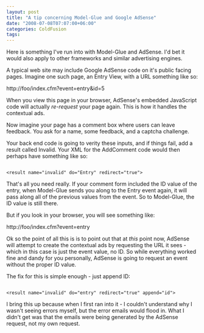 ```yaml
---
layout: post
title: "A tip concerning Model-Glue and Google AdSense"
date: "2008-07-08T07:07:00+06:00"
categories: ColdFusion 
tags: 
---
```


Here is something I've run into with Model-Glue and AdSense. I'd bet it would also apply to other frameworks and similar advertising engines.
<!--more-->
A typical web site may include Google AdSense code on it's public facing pages. Imagine one such page, an Entry View, with a URL something like so:

http://foo/index.cfm?event=entry&id=5

When you view this page in your browser, AdSense's embedded JavaScript code will actually <i>re-request</i> your page again. This is how it handles the contextual ads. 

Now imagine your page has a comment box where users can leave feedback. You ask for a name, some feedback, and a captcha challenge. 

Your back end code is going to verity these inputs, and if things fail, add a result called Invalid. Your XML for the AddComment code would then perhaps have something like so:

<code>
&lt;result name="invalid" do="Entry" redirect="true"&gt;
</code>

That's all you need really. If your comment form included the ID value of the entry, when Model-Glue sends you along to the Entry event again, it will pass along all of the previous values from the event. So to Model-Glue, the ID value is still there.

But if you look in your browser, you will see something like:

http://foo/index.cfm?event=entry

Ok so the point of all this is is to point out that at <i>this</i> point now, AdSense will attempt to create the contextual ads by requesting the URL it sees - which in this case is just the event value, no ID. So while everything worked fine and dandy for you personally, AdSense is going to request an event without the proper ID value. 

The fix for this is simple enough - just append ID:

<code>
&lt;result name="invalid" do="entry" redirect="true" append="id"&gt;
</code>

I bring this up because when I first ran into it - I couldn't understand why I wasn't seeing errors myself, but the error emails would flood in. What I didn't get was that the emails were being generated by the AdSense request, not my own request.